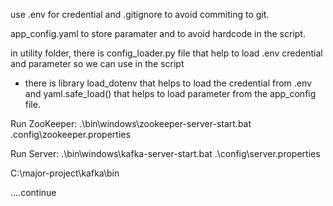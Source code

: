 use .env for credential and .gitignore to avoid commiting to git. 

app_config.yaml to store paramater and to avoid hardcode in the script. 

in utility folder, there is config_loader.py file that help to load .env credential and parameter so we can use in the script
- there is library load_dotenv that helps to load the credential from .env and yaml.safe_load() that helps to load parameter from the app_config file.


Run ZooKeeper:
.\bin\windows\zookeeper-server-start.bat .config\zookeeper.properties

Run Server:
.\bin\windows\kafka-server-start.bat .\config\server.properties

C:\major-project\kafka\bin


....continue